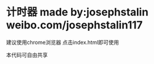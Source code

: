 计时器
made by:josephstalin
weibo.com/josephstalin117
========================================================

建议使用chrome浏览器
点击index.html即可使用

本代码可自由共享
